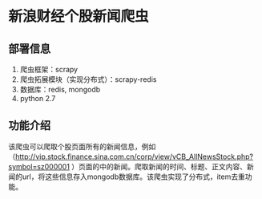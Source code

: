 # 新浪财经个股新闻爬虫

## 部署信息

1. 爬虫框架：scrapy
2. 爬虫拓展模块（实现分布式）：scrapy-redis
3. 数据库：redis, mongodb
4. python 2.7

## 功能介绍

该爬虫可以爬取个股页面所有的新闻信息，例如（http://vip.stock.finance.sina.com.cn/corp/view/vCB_AllNewsStock.php?symbol=sz000001 ）页面的中的新闻。爬取新闻的时间、标题、正文内容、新闻的url，将这些信息存入mongodb数据库。该爬虫实现了分布式，item去重功能。

